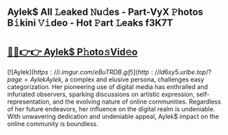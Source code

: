 ## Aylek$ All 𝙻eaked 𝙽u𝚍es - Part-VyX 𝙿hotos B𝚒kini 𝚅𝚒deo - Hot 𝙿art 𝙻eaks f3K7T

# <h2><a href="http://ld6sy5.urlbe.top/?page=Aylek%24">🔗🔗👉👉 Aylek$ P𝚑oto𝚜Vid𝚎o</a></h2>

[![Aylek$](https://i.imgur.com/eBuTRDB.gif)](http://ld6sy5.urlbe.top/?page=Aylek%24)
Aylek$, a complex and elusive persona, challenges easy categorization. Her pioneering use of digital media has enthralled and infuriated observers, sparking discussions on artistic expression, self-representation, and the evolving nature of online communities. Regardless of her future endeavors, her influence on the digital realm is undeniable. With unwavering dedication and undeniable appeal, Aylek$ impact on the online community is boundless.
